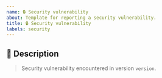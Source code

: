 ```yaml
---
name: 🔒️ Security vulnerability
about: Template for reporting a security vulnerability.
title: 🔒️ Security vulnerability
labels: security
---
```


## 📝 Description

> Security vulnerability encountered in version `version`.

<!-- Describe the vulnerability right here. -->

<!-- This section will be filled and uncommented by a maintainer.
## ✅ Checklist

> See the [_Issue implementation_ section in the contributing guidelines](https://github.com/kotools/types/blob/main/CONTRIBUTING.md#issue-implementation) before addressing the following checklist.

- [ ] 🔒 Fix the security vulnerability.
- [ ] 📝 Update the unreleased changelog for this issue.
-->

<!-- Include the following step in case of tracking issues.
- [ ] 📝 After closing this issue, update the milestone of tracking issues depending only on this one.
-->

